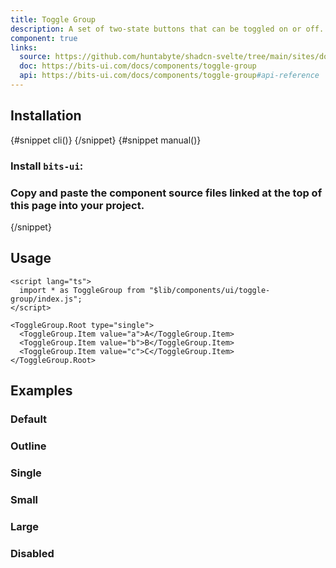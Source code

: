 ```yaml
---
title: Toggle Group
description: A set of two-state buttons that can be toggled on or off.
component: true
links:
  source: https://github.com/huntabyte/shadcn-svelte/tree/main/sites/docs/src/lib/registry/ui/toggle-group
  doc: https://bits-ui.com/docs/components/toggle-group
  api: https://bits-ui.com/docs/components/toggle-group#api-reference
---
```


<script>
  import { ComponentPreview, PMAddComp, PMInstall, Step, Steps, InstallTabs } from '$lib/components/docs';
</script>

<ComponentPreview name="toggle-group-demo">

<div></div>

</ComponentPreview>

## Installation

<InstallTabs>
{#snippet cli()}
<PMAddComp name="toggle-group" />
{/snippet}
{#snippet manual()}
<Steps>

### Install `bits-ui`:

<PMInstall command="bits-ui -D" />

### Copy and paste the component source files linked at the top of this page into your project.

</Steps>
{/snippet}
</InstallTabs>

## Usage

```svelte
<script lang="ts">
  import * as ToggleGroup from "$lib/components/ui/toggle-group/index.js";
</script>

<ToggleGroup.Root type="single">
  <ToggleGroup.Item value="a">A</ToggleGroup.Item>
  <ToggleGroup.Item value="b">B</ToggleGroup.Item>
  <ToggleGroup.Item value="c">C</ToggleGroup.Item>
</ToggleGroup.Root>
```

## Examples

### Default

<ComponentPreview name="toggle-group-demo">

<div></div>

</ComponentPreview>

### Outline

<ComponentPreview name="toggle-group-outline">

<div></div>

</ComponentPreview>

### Single

<ComponentPreview name="toggle-group-single">

<div></div>

</ComponentPreview>

### Small

<ComponentPreview name="toggle-group-sm">

<div></div>

</ComponentPreview>

### Large

<ComponentPreview name="toggle-group-lg">

<div></div>

</ComponentPreview>

### Disabled

<ComponentPreview name="toggle-group-disabled">

<div></div>

</ComponentPreview>
